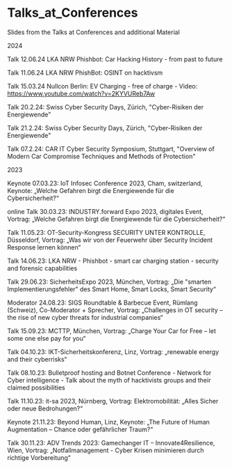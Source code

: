 # Talks_at_Conferences
Slides from the Talks at Conferences and additional Material

2024          

Talk          12.06.24  LKA NRW Phishbot: Car Hacking History - from past to future

Talk          11.06.24  LKA NRW PhishBot: OSINT on hacktivsm 

Talk          15.03.24  Nullcon Berlin: EV Charging - free of charge - Video: https://www.youtube.com/watch?v=2KYVUReb7Aw

Talk          20.2.24:  Swiss Cyber Security Days, Zürich, "Cyber-Risiken der Energiewende"

Talk          21.2.24:  Swiss Cyber Security Days, Zürich, "Cyber-Risiken der Energiewende"

Talk          07.2.24:  CAR IT Cyber Security Symposium, Stuttgart, "Overview of Modern Car Compromise Techniques and Methods of Protection"

2023

Keynote       07.03.23: IoT Infosec Conference 2023, Cham, switzerland, Keynote: „Welche Gefahren birgt die Energiewende für die Cybersicherheit?“

online Talk   30.03.23: INDUSTRY.forward Expo 2023, digitales Event, Vortrag: „Welche Gefahren birgt die Energiewende für die Cybersicherheit?“

Talk          11.05.23: OT-Security-Kongress SECURITY UNTER KONTROLLE, Düsseldorf, Vortrag: „Was wir von der Feuerwehr über Security Incident Response lernen können“

Talk		      14.06.23:	LKA NRW - Phishbot - smart car charging station - security and forensic capabilities

Talk          29.06.23: SicherheitsExpo 2023, München, Vortrag: „Die "smarten Implementierungsfehler" des Smart Home, Smart Locks, Smart Security“

Moderator     24.08.23: SIGS Roundtable & Barbecue Event, Rümlang (Schweiz), Co-Moderator + Sprecher, Vortrag: „Challenges in OT security – the rise of new cyber threats for industrial companies“

Talk          15.09.23: MCTTP, München, Vortrag: „Charge Your Car for Free – let some one else pay for you“

Talk          04.10.23: IKT-Sicherheitskonferenz, Linz, Vortrag: „renewable energy and their cyberrisks“

Talk          08.10.23: Bulletproof hosting and Botnet Conference - Network for Cyber intelligence - Talk about the myth of hacktivists groups and their claimed possibilities

Talk          11.10.23: it-sa 2023, Nürnberg, Vortrag: Elektromobilität: „Alles Sicher oder neue Bedrohungen?“ 

Keynote       21.11.23: Beyond Human, Linz, Keynote: „The Future of Human Augmentation – Chance oder gefährlicher Traum?“

Talk          30.11.23: ADV Trends 2023: Gamechanger IT – Innovate4Resilience, Wien, Vortrag: „Notfallmanagement - Cyber Krisen minimieren durch richtige Vorbereitung“

